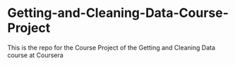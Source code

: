 # Getting-and-Cleaning-Data-Course-Project
This is the repo for the Course Project of the Getting and Cleaning Data course at Coursera
